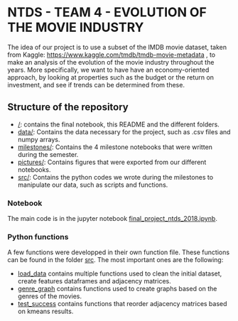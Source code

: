 # NTDS - TEAM 4 - EVOLUTION OF THE MOVIE INDUSTRY


The idea of our project is to use a subset of the IMDB movie dataset, taken from Kaggle: https://www.kaggle.com/tmdb/tmdb-movie-metadata , to make an analysis of the evolution of the movie industry throughout the years. 
More specifically, we want to have have an economy-oriented approach, by looking at properties such as the budget or the return on investment, and see if trends can be determined from these. 


## Structure of the repository

+ [/](./): contains the final notebook, this README and the different folders.
+ [data/](./data/): Contains the data necessary for the project, such as .csv files and numpy arrays.
+ [milestones/](./milestones/): Contains the 4 milestone notebooks that were written during the semester.
+ [pictures/](./pictures/): Contains figures that were exported from our different notebooks.
+ [src/](./src/): Contains the python codes we wrote during the milestones to manipulate our data, such as scripts and functions.


### Notebook

The main code is in the jupyter notebook [final_project_ntds_2018.ipynb](./final_project_ntds_2018.ipynb).


### Python functions

A few functions were developped in their own function file. These functions can be found in the folder [src](./src/). The most important ones are the following:

+ [load_data](./src/load_data.py`) contains multiple functions used to clean the initial dataset, create features dataframes and adjacency matrices. 
+ [genre_graph](./src/genre_graph.py`) contains functions used to create graphs based on the genres of the movies.
+ [test_success](./src/test_success.py`) contains functions that reorder adjacency matrices based on kmeans results.
